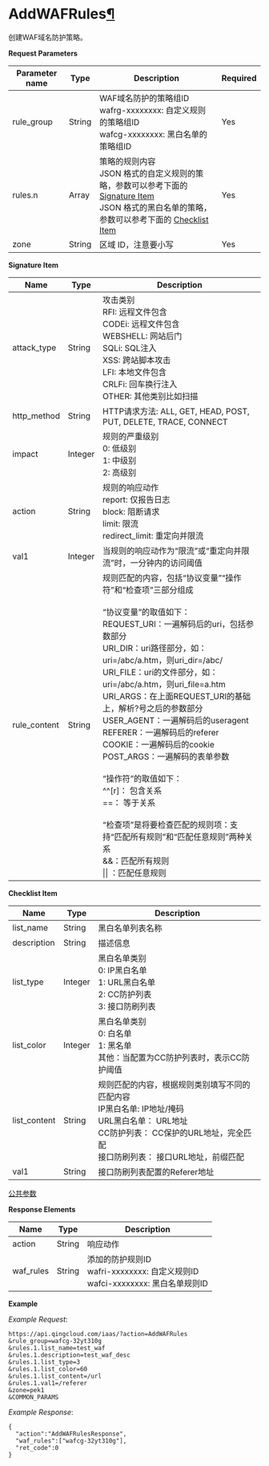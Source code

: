 ---
---

# AddWAFRules[¶](#addwafrules "永久链接至标题")

创建WAF域名防护策略。

**Request Parameters**

| Parameter name | Type | Description | Required |
| --- | --- | --- | --- |
| rule_group | String | WAF域名防护的策略组ID<br/>wafrg-xxxxxxxx: 自定义规则的策略组ID<br/>wafcg-xxxxxxxx: 黑白名单的策略组ID | Yes |
| rules.n | Array |策略的规则内容<br/>JSON 格式的自定义规则的策略，参数可以参考下面的 [Signature Item](#signature-item)<br/>JSON 格式的黑白名单的策略，参数可以参考下面的 [Checklist Item](#checklist-item)| Yes |
| zone | String | 区域 ID，注意要小写 | Yes |

**Signature Item**

| Name | Type | Description |
| --- | --- | --- |
| attack_type | String |攻击类别<br/>RFI: 远程文件包含<br/>CODEi: 远程文件包含<br/>WEBSHELL: 网站后门<br/>SQLi: SQL注入<br/>XSS: 跨站脚本攻击<br/>LFI: 本地文件包含<br/>CRLFi: 回车换行注入<br/>OTHER: 其他类别比如扫描|
| http_method | String |HTTP请求方法: ALL, GET, HEAD, POST, PUT, DELETE, TRACE, CONNECT |
| impact | Integer |规则的严重级别<br/>0: 低级别<br/>1: 中级别<br/>2: 高级别|
| action | String |规则的响应动作<br/>report: 仅报告日志<br/>block: 阻断请求<br/>limit: 限流<br/>redirect_limit: 重定向并限流 |
| val1 | Integer | 当规则的响应动作为“限流”或“重定向并限流”时，一分钟内的访问阈值 |
| rule_content | String |规则匹配的内容，包括“协议变量”“操作符”和“检查项”三部分组成<br/><br/> “协议变量”的取值如下：<br/>REQUEST_URI：一遍解码后的uri，包括参数部分<br/> URI_DIR：uri路径部分，如：uri=/abc/a.htm，则uri_dir=/abc/<br/>  URI_FILE：uri的文件部分，如：uri=/abc/a.htm，则uri_file=a.htm<br/>    URI_ARGS：在上面REQUEST_URI的基础上，解析?号之后的参数部分<br/>    USER_AGENT：一遍解码后的useragent<br/> REFERER：一遍解码后的referer<br/> COOKIE：一遍解码后的cookie<br/> POST_ARGS：一遍解码的表单参数<br/><br/>    “操作符”的取值如下：<br/> ^^[r]： 包含关系<br/> ==： 等于关系<br/><br/>  “检查项”是将要检查匹配的规则项：支持“匹配所有规则”和“匹配任意规则”两种关系<br/> &&：匹配所有规则<br/> &#124;&#124; ：匹配任意规则|

**Checklist Item**

| Name | Type | Description |
| --- | --- | --- |
| list_name | String | 黑白名单列表名称 |
| description | String | 描述信息 |
| list_type | Integer |黑白名单类别<br/>0: IP黑白名单<br/>1: URL黑白名单<br/>2: CC防护列表<br/>3: 接口防刷列表 |
| list_color | Integer |黑白名单类别<br/>0: 白名单<br/>1: 黑名单<br/>其他：当配置为CC防护列表时，表示CC防护阈值 |
| list_content | String |规则匹配的内容，根据规则类别填写不同的匹配内容<br/>IP黑白名单: IP地址/掩码<br/>URL黑白名单： URL地址<br/>CC防护列表： CC保护的URL地址，完全匹配<br/>接口防刷列表： 接口URL地址，前缀匹配 |
| val1 | String | 接口防刷列表配置的Referer地址 |

[公共参数](../common/parameters.html#api-common-parameters)

**Response Elements**

| Name | Type | Description |
| --- | --- | --- |
| action | String | 响应动作 |
| waf_rules | String |添加的防护规则ID<br/>wafri-xxxxxxxx: 自定义规则ID<br/>wafci-xxxxxxxx: 黑白名单规则ID |

**Example**

_Example Request_:

```
https://api.qingcloud.com/iaas/?action=AddWAFRules
&rule_group=wafcg-32yt310g
&rules.1.list_name=test_waf
&rules.1.description=test_waf_desc
&rules.1.list_type=3
&rules.1.list_color=60
&rules.1.list_content=/url
&rules.1.val1=/referer
&zone=pek1
&COMMON_PARAMS
```

_Example Response_:

```
{
  "action":"AddWAFRulesResponse",
  "waf_rules":["wafcg-32yt310g"],
  "ret_code":0
}
```

